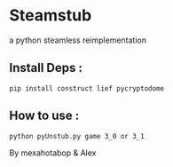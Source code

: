# Steamstub
a python steamless reimplementation

## Install Deps :
`pip install construct lief pycryptodome`

## How to use :
`python pyUnstub.py game 3_0 or 3_1`


By mexahotabop & Alex
